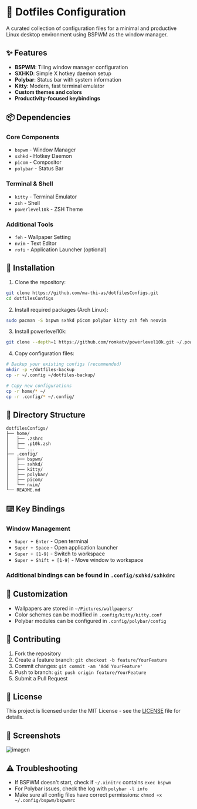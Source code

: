 # 🚀 Dotfiles Configuration

A curated collection of configuration files for a minimal and productive Linux desktop environment using BSPWM as the window manager.

## ✨ Features

- **BSPWM**: Tiling window manager configuration
- **SXHKD**: Simple X hotkey daemon setup
- **Polybar**: Status bar with system information
- **Kitty**: Modern, fast terminal emulator
- **Custom themes and colors**
- **Productivity-focused keybindings**

## 📦 Dependencies

### Core Components
- `bspwm` - Window Manager
- `sxhkd` - Hotkey Daemon
- `picom` - Compositor
- `polybar` - Status Bar

### Terminal & Shell
- `kitty` - Terminal Emulator
- `zsh` - Shell
- `powerlevel10k` - ZSH Theme

### Additional Tools
- `feh` - Wallpaper Setting
- `nvim` - Text Editor
- `rofi` - Application Launcher (optional)

## 🔧 Installation

1. Clone the repository:
```bash
git clone https://github.com/ma-thi-as/dotfilesConfigs.git
cd dotfilesConfigs
```

2. Install required packages (Arch Linux):
```bash
sudo pacman -S bspwm sxhkd picom polybar kitty zsh feh neovim
```

3. Install powerlevel10k:
```bash
git clone --depth=1 https://github.com/romkatv/powerlevel10k.git ~/.powerlevel10k
```

4. Copy configuration files:
```bash
# Backup your existing configs (recommended)
mkdir -p ~/dotfiles-backup
cp -r ~/.config ~/dotfiles-backup/

# Copy new configurations
cp -r home/* ~/
cp -r .config/* ~/.config/
```

## 📁 Directory Structure

```
dotfilesConfigs/
├── home/
│   ├── .zshrc
│   ├── .p10k.zsh
│   └── ...
├── .config/
│   ├── bspwm/
│   ├── sxhkd/
│   ├── kitty/
│   ├── polybar/
│   ├── picom/
│   └── nvim/
└── README.md
```

## ⌨️ Key Bindings

### Window Management
- `Super + Enter` - Open terminal
- `Super + Space` - Open application launcher
- `Super + [1-9]` - Switch to workspace
- `Super + Shift + [1-9]` - Move window to workspace

### Additional bindings can be found in `.config/sxhkd/sxhkdrc`

## 🎨 Customization

- Wallpapers are stored in `~/Pictures/wallpapers/`
- Color schemes can be modified in `.config/kitty/kitty.conf`
- Polybar modules can be configured in `.config/polybar/config`

## 🤝 Contributing

1. Fork the repository
2. Create a feature branch: `git checkout -b feature/YourFeature`
3. Commit changes: `git commit -am 'Add YourFeature'`
4. Push to branch: `git push origin feature/YourFeature`
5. Submit a Pull Request

## 📝 License

This project is licensed under the MIT License - see the [LICENSE](LICENSE) file for details.

## 📸 Screenshots

![imagen](https://github.com/user-attachments/assets/dd44f074-4848-4d10-93e0-bb4c66f4e318)


## ⚠️ Troubleshooting

- If BSPWM doesn't start, check if `~/.xinitrc` contains `exec bspwm`
- For Polybar issues, check the log with `polybar -l info`
- Make sure all config files have correct permissions: `chmod +x ~/.config/bspwm/bspwmrc`
